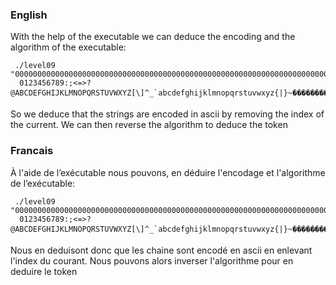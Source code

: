 ### English

With the help of the executable we can deduce the encoding and the algorithm of the executable:

```
 ./level09 "0000000000000000000000000000000000000000000000000000000000000000000000000000000000000000000000"
  0123456789:;<=>?@ABCDEFGHIJKLMNOPQRSTUVWXYZ[\]^_`abcdefghijklmnopqrstuvwxyz{|}~��������������
```

So we deduce that the strings are encoded in ascii by removing the index of the current.
We can then reverse the algorithm to deduce the token

### Francais

À l'aide de l’exécutable nous pouvons, en déduire l'encodage et l'algorithme de l’exécutable:

```
 ./level09 "0000000000000000000000000000000000000000000000000000000000000000000000000000000000000000000000"
  0123456789:;<=>?@ABCDEFGHIJKLMNOPQRSTUVWXYZ[\]^_`abcdefghijklmnopqrstuvwxyz{|}~��������������
```

Nous en deduisont donc que les chaine sont encodé en ascii en enlevant l'index du courant.
Nous pouvons alors inverser l'algorithme pour en deduire le token